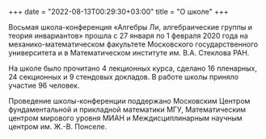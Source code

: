 ﻿+++
date = "2022-08-13T00:29:30+03:00"
title = "О школе"
+++

Восьмая школа-конференция &laquo;Алгебры Ли, алгебраические группы и теория 
инвариантов&raquo; прошла с 27 января по 1 февраля 2020 года на механико-математическом факультете Московского государственного университета и в Математическом институте им. В.А.&nbsp;Стеклова РАН.

На школе было прочитано 4 лекционных курса, сделано 16 пленарных, 24 секционных и 9 стендовых докладов. В работе школы приняло участие 96 человек.

Проведение школы-конференции поддержано Московским Центром фундаментальной и прикладной математики МГУ, 
Математическим центром мирового уровня МИАН и Междисциплинарным научным центром им. Ж.-В.&nbsp;Понселе.
